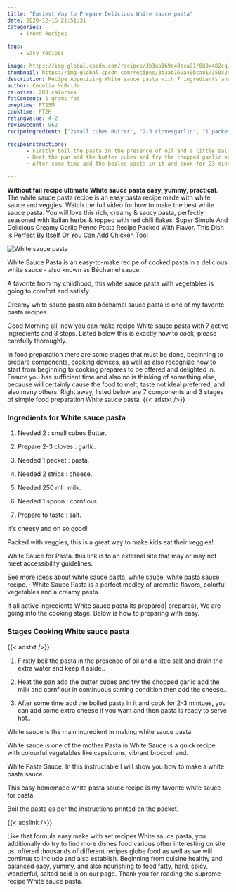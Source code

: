 ```yaml
---
title: "Easiest Way to Prepare Delicious White sauce pasta"
date: 2020-12-16 21:51:31
categories:
    - Trend Recipes
    
tags:
    - Easy recipes

image: https://img-global.cpcdn.com/recipes/3b3ab169a40bca81/680x482cq70/white-sauce-pasta-recipe-main-photo.jpg
thumbnail: https://img-global.cpcdn.com/recipes/3b3ab169a40bca81/350x250cq70/white-sauce-pasta-recipe-main-photo.jpg
description: Recipe Appetizing White sauce pasta with 7 ingredients and 3 stages of easy cooking.
author: Cecelia McBride
calories: 208 calories
fatContent: 5 grams fat
preptime: PT25M
cooktime: PT2H
ratingvalue: 4.2
reviewcount: 962
recipeingredient: ["2small cubes Butter", "2-3 clovesgarlic", "1 packetpasta", "2 stripscheese", "250 mlmilk", "1 spooncornflour", "to tastesalt"]

recipeinstructions: 
      - Firstly boil the pasta in the presence of oil and a little salt and drain the extra water and keep it aside 
      - Heat the pan add the butter cubes and fry the chopped garlic add the milk and cornflour in continuous stirring condition then add the cheese 
      - After some time add the boiled pasta in it and cook for 23 mintues you can add some extra cheese if you want and then pasta is ready to serve hot

---
```




**Without fail recipe ultimate White sauce pasta easy, yummy, practical**. The white sauce pasta recipe is an easy pasta recipe made with white sauce and veggies. Watch the full video for how to make the best white sauce pasta. You will love this rich, creamy &amp; saucy pasta, perfectly seasoned with Italian herbs &amp; topped with red chili flakes. Super Simple And Delicious Creamy Garlic Penne Pasta Recipe Packed With Flavor. This Dish Is Perfect By Itself Or You Can Add Chicken Too!


![White sauce pasta](https://img-global.cpcdn.com/recipes/3b3ab169a40bca81/680x482cq70/white-sauce-pasta-recipe-main-photo.jpg "White sauce pasta")



White Sauce Pasta is an easy-to-make recipe of cooked pasta in a delicious white sauce - also known as Béchamel sauce.

A favorite from my childhood, this white sauce pasta with vegetables is going to comfort and satisfy.

Creamy white sauce pasta aka béchamel sauce pasta is one of my favorite pasta recipes.


Good Morning all, now you can make recipe White sauce pasta with 7 active ingredients and 3 steps. Listed below this is exactly how to cook, please carefully thoroughly.

In food preparation there are some stages that must be done, beginning to prepare components, cooking devices, as well as also recognize how to start from beginning to cooking prepares to be offered and delighted in. Ensure you has sufficient time and also no is thinking of something else, because will certainly cause the food to melt, taste not ideal preferred, and also many others. Right away, listed below are 7 components and 3 stages of simple food preparation White sauce pasta.
{{< adstxt />}}

### Ingredients for White sauce pasta


1. Needed 2 : small cubes Butter.

1. Prepare 2-3 cloves : garlic.

1. Needed 1 packet : pasta.

1. Needed 2 strips : cheese.

1. Needed 250 ml : milk.

1. Needed 1 spoon : cornflour.

1. Prepare to taste : salt.


It&#39;s cheesy and oh so good!

Packed with veggies, this is a great way to make kids eat their veggies!

White Sauce for Pasta. this link is to an external site that may or may not meet accessibility guidelines.

See more ideas about white sauce pasta, white sauce, white pasta sauce recipe. · White Sauce Pasta is a perfect medley of aromatic flavors, colorful vegetables and a creamy pasta.


If all active ingredients White sauce pasta its prepared| prepares}, We are going into the cooking stage. Below is how to preparing with easy.

### Stages Cooking White sauce pasta

{{< adstxt />}}


1. Firstly boil the pasta in the presence of oil and a little salt and drain the extra water and keep it aside..



1. Heat the pan add the butter cubes and fry the chopped garlic add the milk and cornflour in continuous stirring condition then add the cheese..



1. After some time add the boiled pasta in it and cook for 2-3 mintues, you can add some extra cheese if you want and then pasta is ready to serve hot..




White sauce is the main ingredient in making white sauce pasta.

White sauce is one of the mother Pasta in White Sauce is a quick recipe with colourful vegetables like capsicums, vibrant broccoli and.

White Pasta Sauce: In this instructable I will show you how to make a white pasta sauce.

This easy homemade white pasta sauce recipe is my favorite white sauce for pasta.

Boil the pasta as per the instructions printed on the packet.


{{< adslink />}}

Like that formula easy make with set recipes White sauce pasta, you additionally do try to find more dishes food various other interesting on site us, offered thousands of different recipes globe food as well as we will continue to include and also establish. Beginning from cuisine healthy and balanced easy, yummy, and also nourishing to food fatty, hard, spicy, wonderful, salted acid is on our page. Thank you for reading the supreme recipe White sauce pasta.
